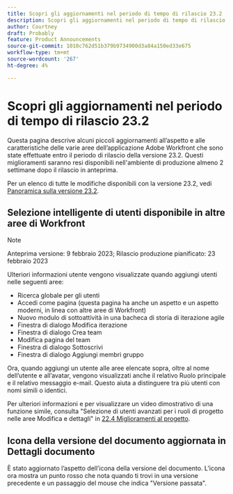 ```yaml
---
title: Scopri gli aggiornamenti nel periodo di tempo di rilascio 23.2
description: Scopri gli aggiornamenti nel periodo di tempo di rilascio 23.2
author: Courtney
draft: Probably
feature: Product Announcements
source-git-commit: 1010c762d51b379b9734900d3a84a150ed33e675
workflow-type: tm+mt
source-wordcount: '267'
ht-degree: 4%

---
```



# Scopri gli aggiornamenti nel periodo di tempo di rilascio 23.2

Questa pagina descrive alcuni piccoli aggiornamenti all’aspetto e alle caratteristiche delle varie aree dell’applicazione Adobe Workfront che sono state effettuate entro il periodo di rilascio della versione 23.2. Questi miglioramenti saranno resi disponibili nell&#39;ambiente di produzione almeno 2 settimane dopo il rilascio in anteprima.

Per un elenco di tutte le modifiche disponibili con la versione 23.2, vedi [Panoramica sulla versione 23.2](/help/quicksilver/product-announcements/product-releases/23.2-release-activity/23-2-release-overview.md).

## Selezione intelligente di utenti disponibile in altre aree di Workfront

>[!NOTE]
>
>Anteprima versione: 9 febbraio 2023; Rilascio produzione pianificato: 23 febbraio 2023

Ulteriori informazioni utente vengono visualizzate quando aggiungi utenti nelle seguenti aree:

* Ricerca globale per gli utenti
* Accedi come pagina (questa pagina ha anche un aspetto e un aspetto moderni, in linea con altre aree di Workfront)
* Nuovo modulo di sottoattività in una bacheca di storia di iterazione agile
* Finestra di dialogo Modifica iterazione
* Finestra di dialogo Crea team
* Modifica pagina del team
* Finestra di dialogo Sottoscrivi
* Finestra di dialogo Aggiungi membri gruppo

Ora, quando aggiungi un utente alle aree elencate sopra, oltre al nome dell’utente e all’avatar, vengono visualizzati anche il relativo Ruolo principale e il relativo messaggio e-mail. Questo aiuta a distinguere tra più utenti con nomi simili o identici.

Per ulteriori informazioni e per visualizzare un video dimostrativo di una funzione simile, consulta &quot;Selezione di utenti avanzati per i ruoli di progetto nelle aree Modifica e dettagli&quot; in [22.4 Miglioramenti al progetto](/help/quicksilver/product-announcements/product-releases/22.4-release-activity/22-4-project-enhancements.md).

## Icona della versione del documento aggiornata in Dettagli documento

È stato aggiornato l’aspetto dell’icona della versione del documento. L’icona ora mostra un punto rosso che nota quando ti trovi in una versione precedente e un passaggio del mouse che indica &quot;Versione passata&quot;.